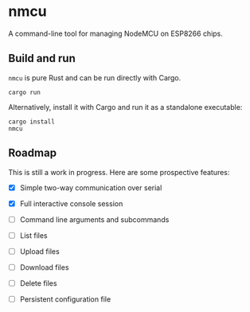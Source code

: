 # nmcu

A command-line tool for managing NodeMCU on ESP8266 chips.

## Build and run

`nmcu` is pure Rust and can be run directly with Cargo.

```
cargo run
```

Alternatively, install it with Cargo and run it as a standalone executable:

```
cargo install
nmcu
```

## Roadmap

This is still a work in progress. Here are some prospective features:

- [X] Simple two-way communication over serial
- [X] Full interactive console session
- [ ] Command line arguments and subcommands
- [ ] List files
- [ ] Upload files
- [ ] Download files
- [ ] Delete files
- [ ] Persistent configuration file

